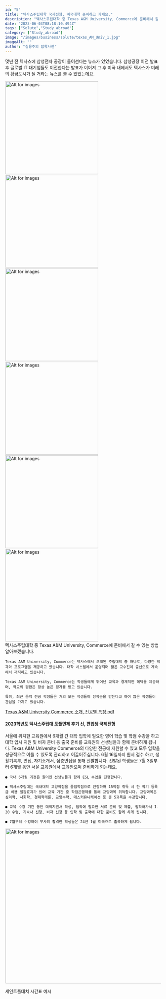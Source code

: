 ```yaml
---
id: "5"
title: "텍사스주립대학 국제전형, 미국대학 준비하고 가세요."
description: "텍사스주립대학 중 Texas A&M University, Commerce에 준비해서 갈 수 있는 방법 알아보겠습니다."
date: "2023-06-03T08:18:10.494Z"
tags: ["Solute","Study_abroad"]
category: ["Study_abroad"]
image: "/images/business/solute/texas_AM_Univ_1.jpg"
imageAlt: ""
author: "실용주의 잡학사전"
---
```



<p className="mb-3 font-light text-gray-500 dark:text-gray-400 first-line:uppercase first-line:tracking-widest first-letter:text-7xl first-letter:font-bold first-letter:text-gray-900 dark:first-letter:text-gray-100 first-letter:mr-3 first-letter:float-left">
    몇년 전 텍사스에 삼성전자 공장이 들어선다는 뉴스가 있었습니다. 삼성공장 이전 발표 후 글로벌 IT 대기업들도 이전한다는 발표가 이어져 그 후 미국 내에서도 텍사스가 미래의 황금도시가 될 거라는 뉴스를 볼 수 있었는데요.
</p>
<div className="relative">
  <!-- <div className="flex" style="transform:translateX(-600px)"> -->
  <div className="flex flex-wrap justify-center not-prose">
    <img
        height="300px"
        width="300px"
        className="cover "
        style="margin:1px"
        alt="Alt for images"
        src="/images/business/solute/texas_AM_Univ_2.jpg"
    />
    <img
        height="300px"
        width="300px"
        className="cover  "
        style="margin:1px"
        alt="Alt for images"
        src="/images/business/solute/texas_AM_Univ_3.jpg"
    />
    <img
        height="300px"
        width="300px"
        className="cover  "
        style="margin:1px"
        alt="Alt for images"
        src="/images/business/solute/texas_AM_Univ_4.jpg"
    />
    <img
        height="300px"
        width="300px"
        className="cover  "
        style="margin:1px"
        alt="Alt for images"
        src="/images/business/solute/texas_AM_Univ_5.jpg"
    />
    <img
        height="300px"
        width="300px"
        className="cover  "
        style="margin:1px"
        alt="Alt for images"
        src="/images/business/solute/texas_AM_Univ_6.jpg"
    />
    <img
        height="300px"
        width="300px"
        className="cover  "
        style="margin:1px"
        alt="Alt for images"
        src="/images/business/solute/texas_AM_Univ_7.jpg"
    />
  </div>
</div>
<div className="font-light text-gray-500 dark:text-gray-400">
    텍사스주립대학 중 Texas A&M University, Commerce에 준비해서 갈 수 있는 방법 알아보겠습니다. 

    Texas A&M University, Commerce는 텍사스에서 오래된 주립대학 중 하나로, 다양한 학과와 프로그램을 제공하고 있습니다. 대학 시스템에서 운영되며 많은 교수진이 출신으로 계속해서 재직하고 있습니다. 
    
    Texas A&M University, Commerce는 학생들에게 뛰어난 교육과 경제적인 혜택을 제공하며, 학교의 평판은 항상 높은 평가를 받고 있습니다.

    특히, 최근 음악 전공 학생들은 거의 모든 학생들이 장학금을 받는다고 하여 많은 학생들이 관심을 가지고 있습니다. 
</div>

[Texas A&M University Commerce 소개, 전공별 특징 pdf](/api/file/pdf?filename=texas_AM_Univ_pdf)

#### 2023학년도 텍사스주립대 토플면제  후기 신, 편입생 국제전형

<div className="font-light text-gray-500 dark:text-gray-400">
    서울에 위치한 교육원에서 6개월 간 대학 입학에 필요한 영어 학습 및 학점 수강을 하고 대학 입시 지원 및 비자 준비 등 출국 준비를 교육원의 선생님들과 함께 준비하게 됩니다. Texas A&M University Commerce의 다양한 전공에 지원할 수 있고 모두 입학을 성공적으로 이룰 수 있도록 관리하고 이끌어주십니다. 6월 16일까지 원서 접수 하고, 생활기록부, 면접, 자기소개서, 심층면접을 통해 선발합니다. 선발된 학생들은 7월 3일부터 6개월 동안 서울 교육원에서 교육받으며 준비하게 되는데요. 
    
    ● 국내 6개월 과정은 원어민 선생님들과 함께 ESL 수업을 진행합니다. 

    ● 텍사스주립대는 국내대학 교양학점을 졸업학점으로 인정하며 15학점 취득 시 한 학기 등록금 비용 절감효과가 있어 교육 기간 중 학점은행제를 통해 교양과목 취득합니다. 교양과목은 심리학, 사회학, 경제학개론, 교양수학, 매스커뮤니케이션 등 총 5과목을 수강합니다. 

    ● 교육 수강 기간 동안 대학지원서 작성, 입학에 필요한 서류 준비 및 제출, 입학허가서 I-20 수령, 기숙사 신청, 비자 신청 등 입학 및 출국에 대한 준비도 함께 하게 됩니다. 

    ● 7월부터 수강하여 무사히 합격한 학생들은 24년 1월 미국으로 출국하게 됩니다. 
</div>
<div className="relative">
  <!-- <div className="flex" style="transform:translateX(-600px)"> -->
  <div className="flex flex-wrap justify-center not-prose">
    <img
        height="500px"
        width="700px"
        className="cover "
        style="margin:1px"
        alt="Alt for images"
        src="/images/business/solute/texas_AM_Univ_schedule.png"
    />
    <p className="text-xs leading-normal text-center uppercase">
      세인트폴대치 시간표 예시
    </p>
  </div>
</div>
